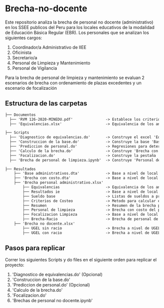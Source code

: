 # Brecha-no-docente
Este repositorio analiza la brecha de personal no docente (administrativo) en los SSEE publicos del Peru para los locales educativos de la modalidad de Educación Básica Regular (EBR). Los personales que se analizan los siguientes cargos:

1) Coordinador/a Administrativo de IIEE
2)  Oficinista
3) Secretario/a
4) Personal de Limpieza y Mantenimiento
5) Personal de Vigilancia

Para la brecha de personal de limpieza y mantenimiento se evaluan 2 escenarios de brecha con ordenamiento de plazas excedentes y un escenario de focalización

## Estructura de las carpetas

```markdown
├── Documentos
  ├── 'RVM 126-2020-MINEDU.pdf'               -> Establece los criterios de asignacion
  ├── 'Equivalencias.xlsx'                    -> Equivalencia de los antiguos cargos con los actuales de la RVM 126-2020-Minedu por situación laboral

├── Scripts
  ├── 'Diagnostico de equivalencias.do'       -> Construye el excel 'Equivalencias.xlsx'
  ├── 'Construccion de la base.do'            -> Construye la base 'Base administrativos.dta'
  ├── 'Prediccion de personal.do'             -> Regresiones para determinar la asignacion del personal de limpieza
  ├── 'Calculo de la brecha.do'               -> Construye 'Brecha con costo.dta' y 'Brecha personal administrativo.xlsx'
  ├── 'Focalizacion.do'                       -> Construye la pestaña 'Focalizacion Limpieza' en 'Brecha personal administrativo.xlsx'
  ├── 'Brecha de personal de limpieza.ipynb'  -> Construye 'Personal de limpieza.xlsx'

├── Resultados
    ├── 'Base administrativos.dta'            -> Base a nivel de local educativo con el personal no docente actual
    ├── 'Brecha con costo.dta'                -> Base a nivel de local educativo con los costos de la brecha de personal no docente
    ├── 'Brecha personal administrativo.xlsx'  
        ├── Equivalencias                     -> Equivalencia de los antiguos cargos con los actuales de la RVM 126-2020-Minedu
        ├── Resultados ie                     -> Base a nivel de local educativo con el personal no docente actual
        ├── Sueldo base                       -> Listas de sueldos a propuestos por tipo de trabajador
        ├── Criterios de Costeo               -> Metodo para calcular el costo anual de cada trabajador
        ├── Resumen                           -> Resumen de la brecha por tipo de trabajador no docente
        ├── Personal de limpieza              -> Brecha con costo del personal de limpieza sin criterios de ordenamiento
        ├── Focalizacion Limpieza             -> Base a nivel de local educativo de la Focalización del personal de limpieza
        ├── Brecha-Racio                      -> Brecha de personal de limpieza con ordenamiento a nivel de región
    ├── 'Brecha no docente.xlsx'
        ├── UGEL sin racio                    -> Brecha a nivel de UGEL sin criterios de ordenamiento
        ├── UGEL con racio                    -> Brecha a nivel de UGEL con criterios de ordenamiento
```

## Pasos para replicar

Correr los siguientes Scripts y do files en el siguiente orden para replicar el proyecto:

1) 'Diagnostico de equivalencias.do' (Opcional)
2) 'Construccion de la base.do'
3) 'Prediccion de personal.do' (Opcional)
4) 'Calculo de la brecha.do'
5) 'Focalizacion.do'
6) 'Brechas de personal no docente.ipynb'
